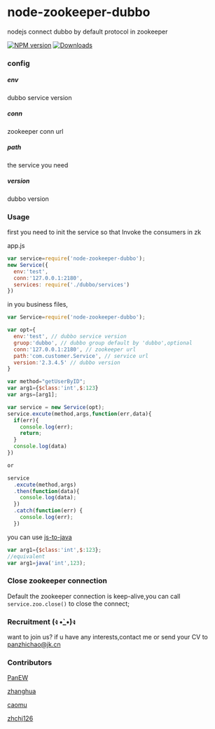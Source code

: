 # node-zookeeper-dubbo
nodejs connect dubbo by default protocol in zookeeper

[![NPM version][npm-image]][npm-url]
[![Downloads][downloads-image]][npm-url]

### config
##### env
dubbo service version
##### conn
zookeeper conn url
##### path
the service you need
##### version
dubbo version

### Usage
first you need to init the service so that Invoke the consumers in zk 

app.js
```javascript
var service=require('node-zookeeper-dubbo');
new Service({
  env:'test',
  conn:'127.0.0.1:2180',
  services: require('./dubbo/services')
})
```
in you business files,


```javascript
var Service=require('node-zookeeper-dubbo');

var opt={
  env:'test', // dubbo service version
  gruop:'dubbo', // dubbo group default by 'dubbo',optional
  conn:'127.0.0.1:2180', // zookeeper url
  path:'com.customer.Service', // service url
  version:'2.3.4.5' // dubbo version
}

var method="getUserByID";
var arg1={$class:'int',$:123}
var args=[arg1];

var service = new Service(opt);
service.excute(method,args,function(err,data){
  if(err){
    console.log(err);
    return;
  }
  console.log(data)
})

or

service
  .excute(method,args)
  .then(function(data){
    console.log(data);
  })
  .catch(function(err) {
    console.log(err);
  })

```
you can use  [js-to-java](https://github.com/node-modules/js-to-java)
```javascript
var arg1={$class:'int',$:123};
//equivalent
var arg1=java('int',123);
```

### Close zookeeper connection

Default the zookeeper connection is keep-alive,you can call ```service.zoo.close()``` to close the connect;

### Recruitment (ง •̀_•́)ง
want to join us? if u have any interests,contact me or send your CV to panzhichao@jk.cn

### Contributors
[PanEW](https://github.com/p412726700)

[zhanghua](https://github.com/zhanghua499)

[caomu](https://github.com/caomu)

[zhchj126](https://github.com/zhchj126)



[npm-image]:http://img.shields.io/npm/v/node-zookeeper-dubbo.svg?style=flat-square
[npm-url]:https://npmjs.org/package/node-zookeeper-dubbo?style=flat-square
[downloads-image]:http://img.shields.io/npm/dm/node-zookeeper-dubbo.svg?style=flat-square
